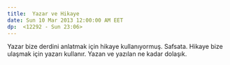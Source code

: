 ```yaml
---
title:  Yazar ve Hikaye
date: Sun 10 Mar 2013 12:00:00 AM EET 
dp:  <12292 - Sun 23:06>
---
```



Yazar bize derdini anlatmak için hikaye kullanıyormuş. Safsata. Hikaye
bize ulaşmak için yazarı kullanır. Yazan ve yazılan ne kadar dolaşık. 

